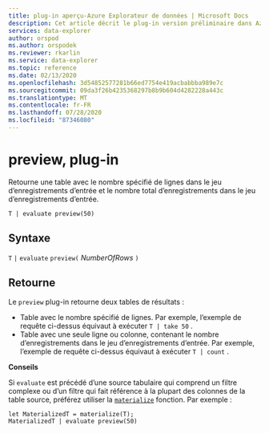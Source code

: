 ```yaml
---
title: plug-in aperçu-Azure Explorateur de données | Microsoft Docs
description: Cet article décrit le plug-in version préliminaire dans Azure Explorateur de données.
services: data-explorer
author: orspod
ms.author: orspodek
ms.reviewer: rkarlin
ms.service: data-explorer
ms.topic: reference
ms.date: 02/13/2020
ms.openlocfilehash: 3d54852577281b66ed7754e419acbabbba989e7c
ms.sourcegitcommit: 09da3f26b4235368297b8b9b604d4282228a443c
ms.translationtype: MT
ms.contentlocale: fr-FR
ms.lasthandoff: 07/28/2020
ms.locfileid: "87346080"
---
```

# <a name="preview-plugin"></a>preview, plug-in

Retourne une table avec le nombre spécifié de lignes dans le jeu d’enregistrements d’entrée et le nombre total d’enregistrements dans le jeu d’enregistrements d’entrée.

```kusto
T | evaluate preview(50)
```

## <a name="syntax"></a>Syntaxe

`T` `|` `evaluate` `preview(` *NumberOfRows* `)`

## <a name="returns"></a>Retourne

Le `preview` plug-in retourne deux tables de résultats :
* Table avec le nombre spécifié de lignes.
  Par exemple, l’exemple de requête ci-dessus équivaut à exécuter `T | take 50` .
* Table avec une seule ligne ou colonne, contenant le nombre d’enregistrements dans le jeu d’enregistrements d’entrée.
  Par exemple, l’exemple de requête ci-dessus équivaut à exécuter `T | count` .

**Conseils**

Si `evaluate` est précédé d’une source tabulaire qui comprend un filtre complexe ou d’un filtre qui fait référence à la plupart des colonnes de la table source, préférez utiliser la [`materialize`](materializefunction.md) fonction. Par exemple :

```kusto
let MaterializedT = materialize(T);
MaterializedT | evaluate preview(50)
```